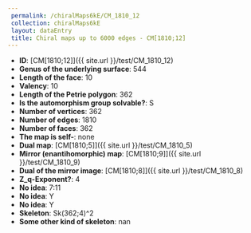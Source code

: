 ```yaml
--- 
 permalink: /chiralMaps6kE/CM_1810_12 
 collection: chiralMaps6kE
 layout: dataEntry
 title: Chiral maps up to 6000 edges - CM[1810;12]
---
```


- **ID**: [CM[1810;12]]({{ site.url }}/test/CM_1810_12)
- **Genus of the underlying surface**: 544
- **Length of the face**: 10
- **Valency**: 10
- **Length of the Petrie polygon**: 362
- **Is the automorphism group solvable?**: S
- **Number of vertices**: 362
- **Number of edges**: 1810
- **Number of faces**: 362
- **The map is self-**: none
- **Dual map**: [CM[1810;5]]({{ site.url }}/test/CM_1810_5)
- **Mirror (enantihomorphic) map**: [CM[1810;9]]({{ site.url }}/test/CM_1810_9)
- **Dual of the mirror image**: [CM[1810;8]]({{ site.url }}/test/CM_1810_8)
- **Z_q-Exponent?**: 4
- **No idea**:  7:11
- **No idea**: Y
- **No idea**: Y
- **Skeleton**: Sk(362;4)^2
- **Some other kind of skeleton**: nan
